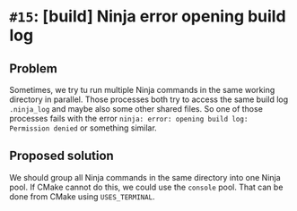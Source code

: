 # `#15`: [build] Ninja error opening build log

## Problem

Sometimes, we try tu run multiple Ninja commands in the same working directory
in parallel. Those processes both try to access the same build log `.ninja_log`
and maybe also some other shared files. So one of those processes fails with the
error `ninja: error: opening build log: Permission denied` or something similar.

## Proposed solution

We should group all Ninja commands in the same directory into one Ninja pool. If
CMake cannot do this, we could use the `console` pool. That can be done from
CMake using `USES_TERMINAL`.
